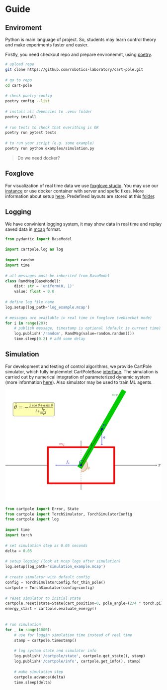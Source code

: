 # Guide

## Enviroment
Python is main language of project. So, students may learn control theory and make experiments faster and easier.

Firstly, you need checkout repo and prepare environemnt, using [poetry](https://python-poetry.org/docs).

```bash
# upload repo
git clone https://github.com/robotics-laboratory/cart-pole.git

# go to repo
cd cart-pole

# check poetry config
poetry config --list 

# install all depencies to .venv folder
poetry install

# run tests to check that everithing is OK
poetry run pytest tests

# to run your script (e.g. some example)
poetry run python examples/simulation.py
```
> Do we need docker?

## Foxglove
For visualization of real time data we use [foxglove studio](https://foxglove.dev/). You may use our [instance](http://foxglove.robotics-lab.ru) or use docker container with server and spefic fixes. More information about setup [here](https://github.com/robotics-laboratory/foxglove). Predefined layouts are stored at this [folder](layouts).

## Logging
We have convinient logging system, it may show data in real time and replay saved data in [mcap](https://mcap.dev/) format.

```python
from pydantic import BaseModel

import cartpole.log as log

import random
import time

# all messages must be inherited from BaseModel
class RandMsg(BaseModel):
    dist: str = 'uniform(0, 1)'
    value: float = 0.0

# define log file name
log.setup(log_path='log_example.mcap')

# messages are available in real time in foxglove (websocket mode)
for i in range(20):
    # publish message, timestamp is optional (default is current time)
    log.publish('/random', RandMsg(value=random.random()))
    time.sleep(0.2) # add some delay
```

## Simulation
For development and testing of control algorithms, we provide CartPole simulator, which fully implemntet CartPoleBase [interface](/cartpole/common/interface.py). The simulation is carried out by numerical integration of parameterized dynamic system (more information [here](/docs/cart_pole.pdf)). Also simulator may be used to train ML agents.

![CartPole](docs/svg/classic_cart_pole.svg)

```python
from cartpole import Error, State
from cartpole import TorchSimulator, TorchSimulatorConfig
from cartpole import log

import time
import torch

# set simulation step as 0.05 seconds
delta = 0.05

# setup logging (look at mcap logs after simulation)
log.setup(log_path='simulation_example.mcap')

# create simulator with default config
config = TorchSimulatorConfig.for_thin_pole()
cartpole = TorchSimulator(config=config)

# reset simulator to initial state
cartpole.reset(state=State(cart_position=0, pole_angle=(2/4 * torch.pi)))
energy_start = cartpole.evaluate_energy()


# run simulation
for _ in range(1000):
    # use for loggin simulation time instead of real time
    stamp = cartpole.timestamp()

    # log system state and simulator info
    log.publish('/cartpole/state', cartpole.get_state(), stamp)
    log.publish('/cartpole/info', cartpole.get_info(), stamp)

    # make simulation step
    cartpole.advance(delta)
    time.sleep(delta)
```